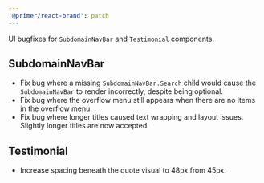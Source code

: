 ```yaml
---
'@primer/react-brand': patch
---
```


UI bugfixes for `SubdomainNavBar` and `Testimonial` components.

## SubdomainNavBar

- Fix bug where a missing `SubdomainNavBar.Search` child would cause the `SubdomainNavBar` to render incorrectly, despite being optional.
- Fix bug where the overflow menu still appears when there are no items in the overflow menu.
- Fix bug where longer titles caused text wrapping and layout issues. Slightly longer titles are now accepted.

## Testimonial

- Increase spacing beneath the quote visual to 48px from 45px.
